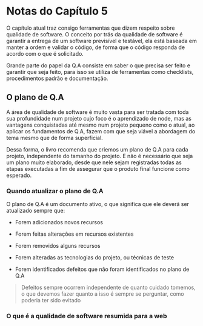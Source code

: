 # Notas do Capítulo 5
O capítulo atual traz consigo ferramentas que dizem respeito sobre qualidade de software.
O conceito por trás da qualidade de software é garantir a entrega de um software previsível e testável, ela está baseada em manter a ordem e validar o código, de forma que o código responda de acordo com o que é solicitado.

Grande parte do papel da Q.A consiste em saber o que precisa ser feito e garantir que seja feito, para isso se utiliza de ferramentas como checklists, procedimentos padrão e documentação.

## O plano de Q.A

A área de qualidade de software é muito vasta para ser tratada com toda sua profundidade num projeto cujo foco é o aprendizado de node, mas as vantagens conquistadas até mesmo num projeto pequeno como o atual, ao aplicar os fundamentos de Q.A, fazem com que seja viável a abordagem do tema mesmo que de forma superficial.

Dessa forma, o livro recomenda que criemos um plano de Q.A para cada projeto, independente do tamanho do projeto. E não é necessário que seja um plano muito elaborado, desde que nele sejam registradas todas as etapas executadas a fim de assegurar que o produto final funcione como esperado.

### Quando atualizar o plano de Q.A

O plano de Q.A é um documento ativo, o que significa que ele deverá ser atualizado sempre que:

* Forem adicionados novos recursos

* Forem feitas alterações em recursos existentes

* Forem removidos alguns recursos

* Forem alteradas as tecnologias do projeto, ou técnicas de teste

* Forem identificados defeitos que não foram identificados no plano de Q.A
> Defeitos sempre ocorrem independente de quanto cuidado tomemos, o que devemos fazer quanto a isso é sempre se perguntar, como poderia ter sido evitado

### O que é a qualidade de software resumida para a web
